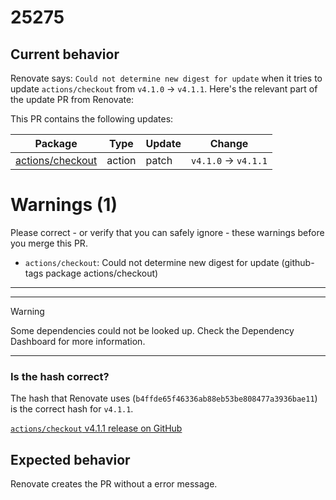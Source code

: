 # 25275

## Current behavior

Renovate says: `Could not determine new digest for update` when it tries to update `actions/checkout` from `v4.1.0` -> `v4.1.1`.
Here's the relevant part of the update PR from Renovate:

This PR contains the following updates:

| Package | Type | Update | Change |
|---|---|---|---|
| [actions/checkout](https://togithub.com/actions/checkout) | action | patch | `v4.1.0` -> `v4.1.1` |

# Warnings (1)

Please correct - or verify that you can safely ignore - these warnings before you merge this PR.

-   `actions/checkout`: Could not determine new digest for update (github-tags package actions/checkout)

---

---

> [!WARNING]
> Some dependencies could not be looked up. Check the Dependency Dashboard for more information.

---

### Is the hash correct?

The hash that Renovate uses (`b4ffde65f46336ab88eb53be808477a3936bae11`) is the correct hash for `v4.1.1`.

[`actions/checkout` v4.1.1 release on GitHub](https://github.com/actions/checkout/releases/tag/v4.1.1)

## Expected behavior

Renovate creates the PR without a error message.
